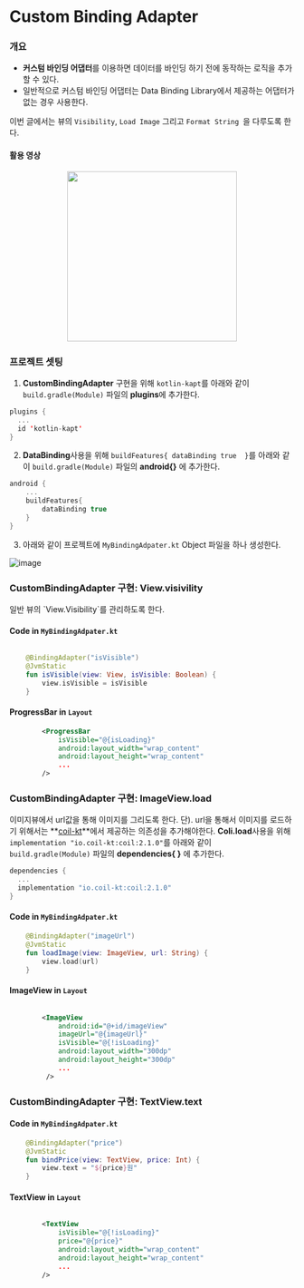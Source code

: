 # Custom Binding Adapter

### 개요
<p>

- **커스텀 바인딩 어댑터**를 이용하면 데이터를 바인딩 하기 전에 동작하는 로직을 추가할 수 있다.
- 일반적으로 커스텀 바인딩 어댑터는 Data Binding Library에서 제공하는 어댑터가 없는 경우 사용한다.

</p>

<p>

이번 글에서는 뷰의 `Visibility`, `Load Image` 그리고 `Format String `을 다루도록 한다.

</p>

#### 활용 영상

<p align="center">

  <img src="https://user-images.githubusercontent.com/40654227/176098331-f1ba9c44-1c5f-431d-888a-c33b39195b8c.gif" height=300/>
  
</p>

### 프로젝트 셋팅
1. **CustomBindingAdapter** 구현을 위해 `kotlin-kapt`를 아래와 같이 `build.gradle(Module)` 파일의 **plugins**에 추가한다.
```kotlin
plugins {  
  ...
  id 'kotlin-kapt'  
}
```

2. **DataBinding**사용을 위해 ``buildFeatures{ dataBinding true  }``를 아래와 같이 `build.gradle(Module)` 파일의 **android{}** 에 추가한다.
``` kotlin
android {
    ...
    buildFeatures{
        dataBinding true
    }
}
```

3. 아래와 같이 프로젝트에 `MyBindingAdpater.kt` Object 파일을 하나 생성한다.

![image](https://user-images.githubusercontent.com/40654227/176097174-f6bf57d8-99cb-4601-8152-de0dc0583360.png)


### CustomBindingAdapter 구현: View.visivility

<p>
  일반 뷰의 `View.Visibility`를 관리하도록 한다.
</p>  

#### Code in `MyBindingAdpater.kt`

``` kotlin

    @BindingAdapter("isVisible")
    @JvmStatic
    fun isVisible(view: View, isVisible: Boolean) {
        view.isVisible = isVisible
    }

```
#### ProgressBar in `Layout`
``` xml
        <ProgressBar
            isVisible="@{isLoading}"
            android:layout_width="wrap_content"
            android:layout_height="wrap_content"
            ...
        />
```


### CustomBindingAdapter 구현: ImageView.load

<p>
  
  이미지뷰에서 url값을 통해 이미지를 그리도록 한다.
  단). url을 통해서 이미지를 로드하기 위해서는 **[coil-kt](https://github.com/coil-kt/coil)**에서 제공하는 의존성을 추가해야한다.
  **Coli.load**사용을 위해 ``implementation "io.coil-kt:coil:2.1.0"``를 아래와 같이 `build.gradle(Module)` 파일의 **dependencies{ }** 에 추가한다.
  ``` kotlin
  dependencies {
    ...
    implementation "io.coil-kt:coil:2.1.0"
  }
  
  ```
  
</p>  

#### Code in `MyBindingAdpater.kt`

<p>
  
``` kotlin
    @BindingAdapter("imageUrl")
    @JvmStatic
    fun loadImage(view: ImageView, url: String) {
        view.load(url)
    }
```
  
</p>

#### ImageView in `Layout`
``` xml

        <ImageView
            android:id="@+id/imageView"
            imageUrl="@{imageUrl}"
            isVisible="@{!isLoading}"
            android:layout_width="300dp"
            android:layout_height="300dp"
            ...
         />
```

### CustomBindingAdapter 구현: TextView.text

#### Code in `MyBindingAdpater.kt`
``` kotlin
    @BindingAdapter("price")
    @JvmStatic
    fun bindPrice(view: TextView, price: Int) {
        view.text = "${price}원"
    }
```

#### TextView in `Layout`
``` xml

        <TextView
            isVisible="@{!isLoading}"
            price="@{price}"
            android:layout_width="wrap_content"
            android:layout_height="wrap_content"
            ...
        />
```
